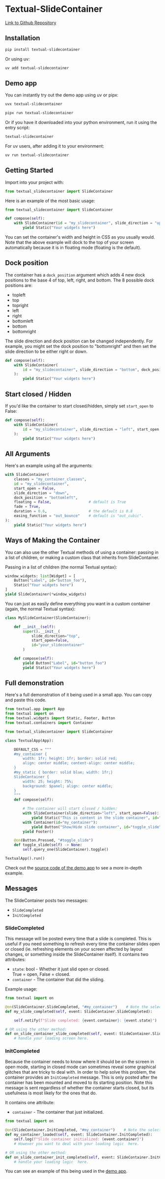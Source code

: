 # Textual-SlideContainer

[Link to Github Repository](https://github.com/edward-jazzhands/textual-slidecontainer)

## Installation

```sh
pip install textual-slidecontainer
```

Or using uv:

```sh
uv add textual-slidecontainer
```

## Demo app

You can instantly try out the demo app using uv or pipx:

```sh
uvx textual-slidecontainer
```

```sh
pipx run textual-slidecontainer
```

Or if you have it downloaded into your python environment, run it using the entry script:

```sh
textual-slidecontainer
```

For uv users, after adding it to your environment:

```sh
uv run textual-slidecontainer
```

## Getting Started

Import into your project with:

```py
from textual_slidecontainer import SlideContainer
```

Here is an example of the most basic usage:

```py
from textual_slidecontainer import SlideContainer

def compose(self):
    with SlideContainer(id = "my_slidecontainer", slide_direction = "up"):
        yield Static("Your widgets here")
```

You can set the container's width and height in CSS as you usually would. Note that the above example will dock to the top of your screen automatically because it is in floating mode (floating is the default).

## Dock position

The container has a `dock_position` argument which adds 4 new dock positions to the base 4 of top, left, right, and bottom. The 8 possible dock positions are:

- topleft
- top
- topright
- left
- right
- bottomleft
- bottom
- bottomright

The slide direction and dock position can be changed independently. For example, you might set the dock position to "bottomright" and then set the slide direction to be either right or down.

```py
def compose(self):
    with SlideContainer(
        id = "my_slidecontainer", slide_direction = "bottom", dock_position = "bottomright"       
    ):
        yield Static("Your widgets here")
```

## Start closed / Hidden

If you'd like the container to start closed/hidden, simply set `start_open` to False:

```py
def compose(self):
    with SlideContainer(
        id = "my_slidecontainer", slide_direction = "left", start_open = False      
    ):
        yield Static("Your widgets here")
```

## All Arguments

Here's an example using all the arguments:

```py
with SlideContainer(
    classes = "my_container_classes",
    id = "my_slidecontainer",
    start_open = False,         
    slide_direction = "down",
    dock_position = "bottomleft",  
    floating = False,                 # default is True
    fade = True,
    duration = 0.6,                   # the default is 0.8     
    easing_function = "out_bounce"    # default is "out_cubic".                           
):
    yield Static("Your widgets here")
```

## Ways of Making the Container

You can also use the other Textual methods of using a container: passing in a list of children, or making a custom class that inherits from SlideContainer.

Passing in a list of children (the normal Textual syntax):

```py
window_widgets: list[Widget] = [
    Button("Label", id="button_foo"),
    Static("Your widgets here")
]
yield SlideContainer(*window_widgets)
```

You can just as easily define everything you want in a custom container (again, the normal Textual syntax):

```py
class MySlideContainer(SlideContainer):

    def __init__(self):
        super().__init__(
            slide_direction="top",
            start_open=False,
            id="your_slidecontainer"
        )

    def compose(self):
        yield Button("Label", id="button_foo")
        yield Static("Your widgets here")
```

## Full demonstration

Here's a full demonstration of it being used in a small app. You can copy and paste this code.

```py
from textual.app import App
from textual import on
from textual.widgets import Static, Footer, Button
from textual.containers import Container

from textual_slidecontainer import SlideContainer

class TextualApp(App):

    DEFAULT_CSS = """
    #my_container {
        width: 1fr; height: 1fr; border: solid red;
        align: center middle; content-align: center middle;
    }
    #my_static { border: solid blue; width: 1fr;}
    SlideContainer {
        width: 25; height: 75%;
        background: $panel; align: center middle;
    }
    """
    def compose(self):

        # The container will start closed / hidden:
        with SlideContainer(slide_direction="left", start_open=False):
            yield Static("This is content in the slide container", id="my_static")
        with Container(id="my_container"):
            yield Button("Show/Hide slide container", id="toggle_slide")
        yield Footer()

    @on(Button.Pressed, "#toggle_slide")
    def toggle_slide(self) -> None:
        self.query_one(SlideContainer).toggle()

TextualApp().run()
```

Check out the [source code of the demo app](https://github.com/edward-jazzhands/textual-slidecontainer/blob/master/src/textual_slidecontainer/demo.py) to see a more in-depth example.

## Messages

The SlideContainer posts two messages:

- `SlideCompleted`
- `InitCompleted`

### SlideCompleted

This message will be posted every time that a slide is completed. This is useful if you need something to refresh every time the container slides open or closed (ie. refreshing elements on your screen affected by layout changes, or something inside the SlideContainer itself). It contains two attributes:

- `state`: bool - Whether it just slid open or closed.  
    True = open, False = closed.
- `container` - The container that did the sliding.

Example usage:

```py
from textual import on

@on(SlideContainer.SlideCompleted, "#my_container")    # Note the selector is optional.
def my_slide_completed(self, event: SlideContainer.SlideCompleted):

    self.notify(f"Slide completed: {event.container}: {event.state}")

# OR using the other method:
def on_slide_container_slide_completed(self, event: SlideContainer.SlideCompleted):
    # handle your loading screen here.
```

### InitCompleted

Because the container needs to know where it should be on the screen in open mode, starting in closed mode can sometimes reveal some graphical glitches that are tricky to deal with. In order to help solve this problem, the container provides an `InitCompleted` message. This is only posted after the container has been mounted and moved to its starting position. Note this message is sent regardless of whether the container starts closed, but its usefulness is most likely for the ones that do.

It contains one attribute:

- `container` - The container that just initialized.

```py
from textual import on

@on(SlideContainer.InitCompleted, "#my_container")    # Note the selector is optional.
def my_container_loaded(self, event: SlideContainer.InitCompleted):
    self.log(f"Slide container initialized: {event.container}")
    # However you want to deal with your loading logic  here.

# OR using the other method:
def on_slide_container_init_completed(self, event: SlideContainer.InitCompleted):
    # handle your loading logic  here.
```

You can see an example of this being used in the [demo app](https://github.com/edward-jazzhands/textual-slidecontainer/blob/master/src/textual_slidecontainer/demo.py).
